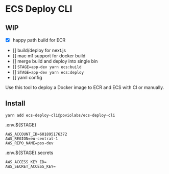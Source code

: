 # ECS Deploy CLI

## WIP

- [x] happy path build for ECR
- [] build/deploy for next.js
- [] mac m1 support for docker build
- [] merge build and deploy into single bin
- [] `STAGE=app-dev yarn ecs:build`
- [] `STAGE=app-dev yarn ecs:deploy`
- [] yaml config


Use this tool to deploy a Docker image to ECR and ECS with CI or manually.

## Install

```
yarn add ecs-deploy-cli@poviolabs/ecs-deploy-cli
```

.env.${STAGE}
```dotenv
AWS_ACCOUNT_ID=601895176372
AWS_REGION=eu-central-1
AWS_REPO_NAME=pss-dev
```

.env.${STAGE}.secrets
```dotenv
AWS_ACCESS_KEY_ID=
AWS_SECRET_ACCESS_KEY=
```
